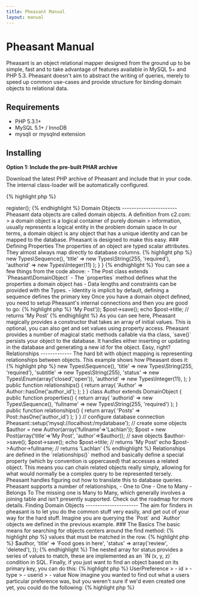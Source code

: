 ```yaml
---
title: Pheasant Manual
layout: manual
---
```


Pheasant Manual
===============

Pheasant is an object relational mapper designed from the ground up to 
be simple, fast and to take advantage of features available in MySQL 5+ 
and PHP 5.3. Pheasant doesn't aim to abstract the writing of queries, merely
to speed up common use-cases and provide structure for binding domain objects
to relational data.


Requirements
------------

 - PHP 5.3.1+
 - MySQL 5.1+ / InnoDB
 - mysqli or mysqlnd extension


Installing
----------

**Option 1: Include the pre-built PHAR archive**

Download the latest PHP archive of Pheasant and include that in your code. The internal class-loader will be automatically configured.

{% highlight php %}
<?php

require_once('lib/pheasant.phar');

{% endhighlight %}

**Option 2: Using the built in class-loader**

Pheasant complies to PSR-0 standards, which means you can use it with most classloaders simply by including the `pheasant\lib` directory in your `include_path`. Alternately, Pheasant comes with a classloader:

{% highlight php %}
<?php

require_once('lib/pheasant/lib/Pheasant/ClassLoader.php');

$classloader = new \Pheasant\ClassLoader();
$classloader->register();
{% endhighlight %}


Domain Objects
-----------------------

Pheasant data objects are called domain objects. A definition from c2.com:

> a domain object is a logical container of purely domain
> information, usually represents a logical entity in the problem domain space

In our terms, a domain object is any object that has a unique identity and
can be mapped to the database. Pheasant is designed to make this easy. 

### Defining Properties

The properties of an object are typed scalar attributes. They almost always
map directly to database columns. 

{% highlight php %}
<?php

use \Pheasant;
use \Pheasant\Types;

class Post extends Pheasant\DomainObject
{
  public function properties()
  {
    return array(
      'postid'   => new Types\Sequence(),
      'title'    => new Types\String(255, 'required'),
      'authorid' => new Types\Integer(11)
    );
  }
}
{% endhighlight %}

You can see a few things from the code above:

- The Post class extends `Pheasant\DomainObject`
- The `properties` method defines what the properties a domain object has
- Data lengths and constraints can be provided with the Types. 
- Identity is implicit by default, defining a sequence defines the primary key 

Once you have a domain object defined, you need to setup Pheasant's internal 
connections and then you are good to go:

{% highlight php %}
<?php

Pheasant::setup('mysql://user:pass@localhost:3306/mydb');

$post = new Post(array('title'=>'My Post'));
$post->save();

echo $post->title; // returns 'My Post'
{% endhighlight %}

As you can see here, Pheasant magically provides a constructor that takes
an array of initial values. This is optional, you can also get and set values
using property access.

Pheasant provides a number of magical static methods callable via tha class,
`save()` persists your object to the database. It handles either inserting 
or updating in the database and generating a new id for the object. Easy, right?


Relationships
-------------

The hard bit with object mapping is representing relationships between objects. This 
example shows how Pheasant does it:

{% highlight php %}
<?php

use \Pheasant;
use \Pheasant\Types;

class Post extends DomainObject
{
    public function properties()
    {
        return array(
            'postid'   => new Types\Sequence(),
            'title'    => new Types\String(255, 'required'),
            'subtitle' => new Types\String(255),
            'status'   => new Types\Enum(array('closed','open')),
            'authorid' => new Types\Integer(11),
            );
    }

    public function relationships()
    {
        return array(
            'Author' => Author::hasOne('author_id');
            );
    }
}

class Author extends DomainObject
{
    public function properties()
    {
        return array(
            'authorid' => new Types\Sequence(),
            'fullname' => new Types\String(255, 'required')
            );
    }

    public function relationships()
    {
        return array(
            'Posts' => Post::hasOne('author_id')
            );
    }
}

// configure database connection
Pheasant::setup('mysql://localhost:/mydatabase');

// create some objects
$author = new Author(array('fullname'=>'Lachlan'));
$post = new Post(array('title'=>'My Post', 'author'=>$author));

// save objects
$author->save();
$post->save();

echo $post->title; // returns 'My Post'
echo $post->Author->fullname; // returns 'Lachlan'
{% endhighlight %}

Relationships are defined in the `relationships()` method and basically
define a special property (which by convention is uppercased) that accesses
a related object. This means you can chain related objects really simply, allowing
for what would normally be a complex query to be represented tersely. Pheasant
handles figuring out how to translate this to database queries.

Pheasant supports a number of relationships,

- One to One
- One to Many 
- Belongs To

The missing one is Many to Many, which generally involves a joining table
and isn't presently supported. Check out the roadmap for more details. 


Finding Domain Objects
----------------------

The aim for finders in pheasant is to let you do the common stuff very easily, and get out of your way for the hard stuff. Imagine you are querying the `Post` and `Author` objects we defined in the previous example.

### The Basics

The basic means for searching for objects centers around the find method: 

{% highlight php %}
<?php

Post::find('authorid = ? AND title = ?', 42, 'Llamas Farming');
{% endhighlight %}

You can see this is very similar to the WHERE portion of a query. Translated to SQL this query would look like:

{% highlight sql %}
SELECT * FROM post WHERE authorid = 42 AND title = 'Llamas Farming';
{% endhighlight %}

The result of `find()` is a `Collection`. If all you want is a single object, use `one()` instead of `find()`.

Both `find()` and `one()` can take either the SQL-like syntax above, or an array 
of key=>values that must be matched in the row.

{% highlight php %}
<?php

Post::find(array(
    'author' => $author,
    'title' => 'Food goes in here',
    'status' => array('review', 'deleted'),
));
{% endhighlight %}

The nested array for status provides a series of values to match, these are implemented as an `IN (x, y, z)` condition in SQL.

Finally, if you just want to find an object based on its primary key, you can do this:

{% highlight php %}
<?php

Post::findById(42);
{% endhighlight %}


### Magic findBy methods

So SQL is great, but often we like to be a bit more descriptive, or we like to shorten things down a bit for common methods. Now you could create a custom finder which encapsulates that logic in its own method like so:

{% highlight php %}
<?php

class PostFinder
{
    public function findByAuthorIdAndTitle($finder, $authorId, $title)
    {
        return $finder('authorid = ? AND title = ?', $authorId, $title);
    }
}

Pheasant::mixinFinder('Post', new PostFinder());

{% endhighlight %}

However we don't even need to do that, instead of defining a custom finder with that method, we can just go ahead and write:

{% highlight php %}
<?php

Post::findByAuthorIdAndTitle(42, 'Food goes in here');
{% endhighlight %}

This automatically translates that call into this query:

{% highlight sql %}
SELECT * FROM post WHERE authorid = 42 AND title = 'Food goes in here';
{% endhighlight %}

We can do OR queries as well like so:

{% highlight php %}
<?php

Post::findByAuthorIdOrStatus(42, 'available');
{% endhighlight %}

To make it a bit smarter, findBy also understands relationships e.g.

{% highlight php %}
<?php

Post::findByAuthorOrStatus($author, 'available');
{% endhighlight %}

This works exactly the same as the previous findBy call.

### Getting even fancier with findBy

Imagine you had a domain object like the following:

> UserPreference
> - id
> - type
> - userid
> - value

Now imagine you wanted to find out what a users particular preference was, 
but you weren't sure if we'd even created one yet, you could do the following:

{% highlight php %}
<?php

UserPreference::findOrCreateByUserIdAndType(42, 'view');
{% endhighlight %}

This will run this query:

{% highlight sql %}
SELECT * FROM userpreference WHERE userid = 42 AND type = 'view' LIMIT 1;
{% endhighlight %}

Note that the query uses LIMIT 1 automatically, since a findOrCreate call always has to 
return only one object. In the event that it doesn't find a match, rather than throwing
an exception it just creates a new domain object with those properties already set.

Want to find the most recent object that matches your query? 

{% highlight php %}
<?php

Post::findLatestByAuthor($author);
{% endhighlight %}

Translates to

{% highlight sql %}
SELECT * FROM post WHERE authorid = 42 ORDER BY id DESC LIMIT 1;
{% endhighlight %}

Want to just get the first result of your query?

{% highlight php %}
<?php

Post::findOneByTitle('Food goes in here');
{% endhighlight %}

Translates to

{% highlight sql %}
SELECT * FROM post WHERE title = 'Food goes in here' LIMIT 1;
{% endhighlight %}

Want to find objects with one of several status'?

{% highlight php %}
<?php

Post::findByStatus(array('review', 'deleted'));
{% endhighlight %}

Translates to

{% highlight sql %}
SELECT * FROM post WHERE status IN ('review', 'deleted')
{% endhighlight %}



Events
------


Types
-----


Database Layer
--------------


Raw Queries
-----------


Extending Finders
-----------------


Sequences vs Auto Increment
---------------------------


FAQ
---




